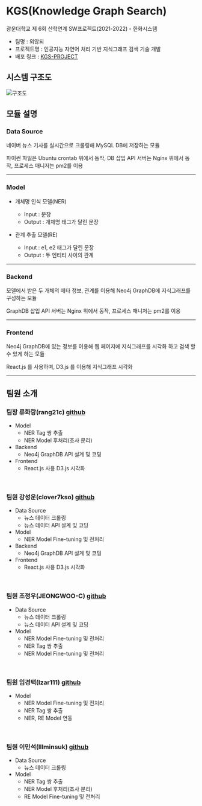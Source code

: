 # KGS(Knowledge Graph Search)
광운대학교 제 6회 산학연계 SW프로젝트(2021-2022) - 한화시스템

- 팀명 : 외않되
- 프로젝트명 : 인공지능 자연어 처리 기반 지식그래프 검색 기술 개발
- 배포 링크 : [KGS-PROJECT](http://kgs-project.ml/)

## 시스템 구조도
![구조도](https://user-images.githubusercontent.com/33370179/170817504-2615caef-e9ea-4da6-8bf6-06b1ccb4147f.svg)

## 모듈 설명
### Data Source

네이버 뉴스 기사를 실시간으로 크롤링해 MySQL DB에 저장하는 모듈

파이썬 파일은 Ubuntu crontab 위에서 동작, DB 삽입 API 서버는 Nginx 위에서 동작, 프로세스 매니저는 pm2를 이용

---
### Model

- 개체명 인식 모델(NER)
  - Input : 문장
  - Output : 개체명 태그가 달린 문장

- 관계 추출 모델(RE)
  - Input : e1, e2 태그가 달린 문장
  - Output : 두 엔티티 사이의 관계

---
### Backend

모델에서 받은 두 개체의 메타 정보, 관계를 이용해 Neo4j GraphDB에 지식그래프를 구성하는 모듈

GraphDB 삽입 API 서버는 Nginx 위에서 동작, 프로세스 매니저는 pm2를 이용

---
### Frontend

Neo4j GraphDB에 있는 정보를 이용해 웹 페이지에 지식그래프를 시각화 하고 검색 할 수 있게 하는 모듈

React.js 를 사용하며, D3.js 를 이용해 지식그래프 시각화

---

## 팀원 소개
### 팀장 류화랑(rang21c) [github](https://github.com/rang21c)
- Model
  - NER Tag 쌍 추출
  - NER Model 후처리(조사 분리)
- Backend
  - Neo4j GraphDB API 설계 및 코딩 
- Frontend
  - React.js 사용 D3.js 시각화

<br/>

### 팀원 강성운(clover7kso) [github](https://github.com/clover7kso)
- Data Source
  - 뉴스 데이터 크롤링
  - 뉴스 데이터 API 설계 및 코딩
- Model
  - NER Model Fine-tuning 및 전처리
- Backend
  - Neo4j GraphDB API 설계 및 코딩 
- Frontend
  - React.js 사용 D3.js 시각화

<br/>

### 팀원 조정우(JEONGWOO-C) [github](https://github.com/JEONGWOO-C)
- Data Source
  - 뉴스 데이터 크롤링
  - 뉴스 데이터 API 설계 및 코딩
- Model
  - NER Model Fine-tuning 및 전처리
  - NER Tag 쌍 추출
  - NER Model Fine-tuning 및 전처리

<br/>

### 팀원 임경택(Izar111) [github](https://github.com/Izar111)
- Model
  - NER Model Fine-tuning 및 전처리
  - NER Tag 쌍 추출
  - NER, RE Model 연동

<br/>

### 팀원 이민석(lllminsuk) [github](https://github.com/lllminsuk)
- Data Source
  - 뉴스 데이터 크롤링
- Model
  - NER Tag 쌍 추출
  - NER Model 후처리(조사 분리)
  - RE Model Fine-tuning 및 전처리


<br/>
